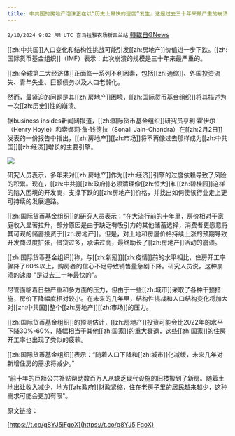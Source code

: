 ```yaml
---
title: 中共国的房地产泡沫正在以“历史上最快的速度”发生，这是过去三十年来最严重的崩溃
---
```

`2/10/2024 9:02 AM UTC 喜马拉雅农场新西兰站` [轉載自GNews](https://gnews.org/articles/2297025)

[[zh:中共国]]人口变化和结构性挑战可能引发[[zh:房地产]]价值进一步下跌。[[zh:国际货币基金组织]]（IMF）表示：此次崩溃的规模是三十年来最严重的。

[[zh:全球第二大经济体]]正面临一系列不利因素，包括[[zh:通缩]]、外国投资流失、青年失业、巨额债务以及人口老龄化。

然而，最紧迫的问题是其[[zh:房地产]]困境，[[zh:国际货币基金组织]]将其描述为一次[[zh:历史]]性的崩溃。

据business insides新闻网报道，[[zh:国际货币基金组织]]研究员亨利·霍伊尔（Henry Hoyle）和索娜莉·詹·钱德拉（Sonali Jain-Chandra）在[[zh:2月2日]]发表的一份报告中指出，[[zh:房地产]][[zh:市场]]将不再像过去那样成为[[zh:中共国]][[zh:经济]]增长的主要引擎。



![](ipfs://QmXLDXCM4a91k1M6aSBa47yQfryZ8vsrQGUL7gBzZWBWrH?.png)


研究人员表示，多年来对[[zh:房地产]]作为[[zh:经济]]引擎的过度依赖导致了风险的积累。现在，[[zh:中共]][[zh:政府]]必须清理像[[zh:恒大]]和[[zh:碧桂园]]这样的陷入困境的开发商，支撑下跌的[[zh:房地产]]价格，并找出如何使该行业走上更可持续的发展道路。

[[zh:国际货币基金组织]]的研究人员表示：“在大流行前的十年里，房价相对于家庭收入显著拉升，部分原因是由于缺乏有吸引力的其他储蓄选择，消费者更愿意将其可观的储蓄投资于[[zh:房地产]]。但是，对土地和房屋价格持续上涨的预期导致开发商过度扩张，借贷过多，承诺过高，最终助长了[[zh:房地产]]活动的崩溃。

[[zh:国际货币基金组织]]称，与[[zh:新冠]][[zh:疫情]]前的水平相比，住房开工率骤降了60%以上，购房者的信心不足导致销售量急剧下降。研究人员说，这种崩溃的速度 "是过去三十年最快的"。

尽管面临着日益严重和多方面的压力，但由于一些[[zh:城市]]采取了各种干预措施，房价下降幅度相对较小。在未来的几年里，结构性挑战和人口结构变化将加大对[[zh:中共国]]整个[[zh:房地产]][[zh:市场]]的压力。

[[zh:国际货币基金组织]]的预测估计，[[zh:房地产]]投资可能会比2022年的水平下降30%-60%，降幅相当于其他[[zh:国家]]的重大衰退，这些[[zh:国家]]的住房开工率也出现了类似的疲软。

[[zh:国际货币基金组织]]表示：“随着人口下降和[[zh:城市]]化减缓，未来几年对新增住房的需求将减少。”

“前十年的巨额公共补贴帮助数百万人从缺乏现代设施的旧楼搬到了新房。随着土地出让收入减少，地方[[zh:政府]]财政紧缩，住在老房子里的居民越来越少，这种需求可能会更加有限"。

原文链接：


[https://t.co/g8YJ5jFgoX](https://t.co/g8YJ5jFgoX)



